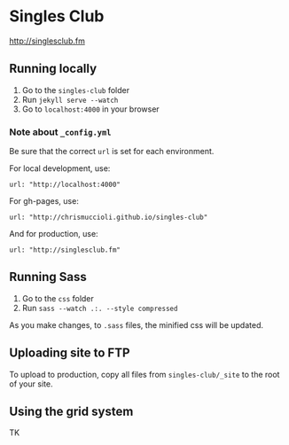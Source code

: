 # Singles Club

http://singlesclub.fm

## Running locally

1. Go to the `singles-club` folder
2. Run `jekyll serve --watch`
3. Go to `localhost:4000` in your browser

### Note about `_config.yml`
Be sure that the correct `url` is set for each environment.

For local development, use:

    url: "http://localhost:4000"

For gh-pages, use:

    url: "http://chrismuccioli.github.io/singles-club"

And for production, use:

    url: "http://singlesclub.fm"

## Running Sass

1. Go to the `css` folder
2. Run `sass --watch .:. --style compressed`

As you make changes, to `.sass` files, the minified css will be updated.

## Uploading site to FTP

To upload to production, copy all files from `singles-club/_site` to the root of your site.

## Using the grid system
TK

